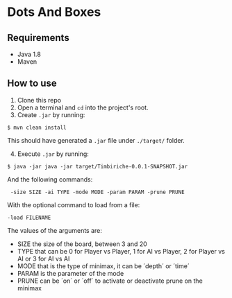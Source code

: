 # Dots And Boxes

## Requirements

* Java 1.8
* Maven

## How to use

1. Clone this repo
2. Open a terminal and `cd` into the project's root.
3. Create `.jar` by running:

```
$ mvn clean install
```

This should have generated a `.jar` file under `./target/` folder.

4. Execute `.jar` by running:

```
$ java -jar java -jar target/Timbiriche-0.0.1-SNAPSHOT.jar
```
And the following commands:
```
 -size SIZE -ai TYPE -mode MODE -param PARAM -prune PRUNE
```
With the optional command to load from a file:
```
-load FILENAME
```

The values of the arguments are:

* SIZE the size of the board, between 3 and 20
* TYPE that can be 0 for Player vs Player, 1 for AI vs Player, 2 for Player vs AI or 3 for AI vs AI
* MODE that is the type of minimax, it can be ´depth´ or ´time´
* PARAM is the parameter of the mode
* PRUNE can be ´on´ or ´off´ to activate or deactivate prune on the minimax